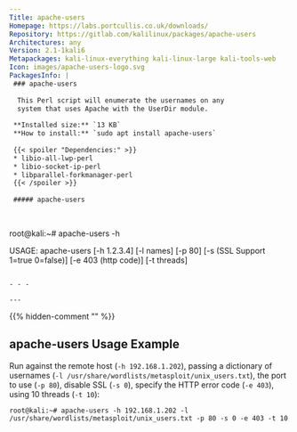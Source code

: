 ```yaml
---
Title: apache-users
Homepage: https://labs.portcullis.co.uk/downloads/
Repository: https://gitlab.com/kalilinux/packages/apache-users
Architectures: any
Version: 2.1-1kali6
Metapackages: kali-linux-everything kali-linux-large kali-tools-web 
Icon: images/apache-users-logo.svg
PackagesInfo: |
 ### apache-users
 
  This Perl script will enumerate the usernames on any
  system that uses Apache with the UserDir module.
 
 **Installed size:** `13 KB`  
 **How to install:** `sudo apt install apache-users`  
 
 {{< spoiler "Dependencies:" >}}
 * libio-all-lwp-perl
 * libio-socket-ip-perl
 * libparallel-forkmanager-perl
 {{< /spoiler >}}
 
 ##### apache-users
 
 
 ```
 root@kali:~# apache-users -h
 
 USAGE: apache-users [-h 1.2.3.4] [-l names] [-p 80] [-s (SSL Support 1=true 0=false)] [-e 403 (http code)] [-t threads]
 
  
 ```
 
 - - -
 
---
```

{{% hidden-comment "<!--Do not edit anything above this line-->" %}}

## apache-users Usage Example

Run against the remote host (`-h 192.168.1.202`), passing a dictionary of usernames (`-l /usr/share/wordlists/metasploit/unix_users.txt`), the port to use (`-p 80`), disable SSL (`-s 0`), specify the HTTP error code (`-e 403`), using 10 threads (`-t 10`):

```
root@kali:~# apache-users -h 192.168.1.202 -l /usr/share/wordlists/metasploit/unix_users.txt -p 80 -s 0 -e 403 -t 10
```
